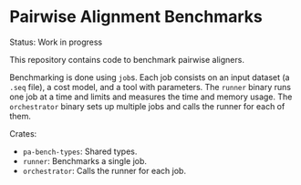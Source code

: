 # Pairwise Alignment Benchmarks

Status: Work in progress

This repository contains code to benchmark pairwise aligners.

Benchmarking is done using `job`s. Each job consists on an input dataset (a
`.seq` file), a cost model, and a tool with parameters. The `runner` binary runs one
job at a time and limits and measures the time and memory usage. The
`orchestrator` binary sets up multiple jobs and calls the runner for each of them.

Crates:

- `pa-bench-types`: Shared types.
- `runner`: Benchmarks a single job.
- `orchestrator`: Calls the runner for each job.
